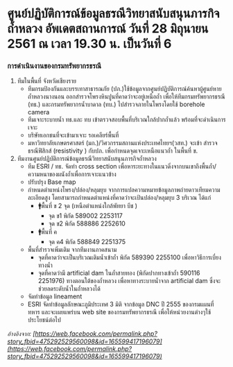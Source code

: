 ---
---

# ศูนย์ปฏิบัติการณ์ข้อมูลธรณีวิทยาสนับสนุนภารกิจถ้ำหลวง อัพเดตสถานการณ์ วันที่ 28 มิถุนายน 2561 ณ เวลา 19.30 น. เป็นวันที่ 6

### การดำเนินงานของกรมทรัพยากรธรณี

1.  ทีมในพื้นที่ จังหวัดเชียงราย
    - ทีมกรมป้องกันและบรรเทาสาธารณภัย (ปภ.)ใช้ข้อมูลจากศูนย์ปฏิบัติการณ์ค้นหาผู้ศูนย์หาย ถ้ำหลวงนางนอน ออกสำรวจโพรงหินปูนที่คาดว่าจะอยู่เหนือถ้ำ เพื่อให้ทีมกรมทรัพยากรธรณี (ทธ.) และกรมทรัพยากรน้ำบาดาล (ทบ.) ไปสำรวจภายในโพรงโดยใช้ borehole camera
    - ทีมเจาะระบายน้ำ ทธ.และ ทบ เข้าตรวจสอบพื้นที่บริเวณใกล้ปากถ้ำแล้ว พร้อมที่จะดำเนินการเจาะ
    - บริษัทเอกชนที่จะเข้ามาเจาะ รอเคลียร์พื้นที่
    - มหาวิทยาลัยเกษตรศาสตร์ (มก.)/วิศวกรรมสถานแห่งประเทศไทยฯ(วสท.) จะเข้า สำรวจธรณีฟิสิกส์ (resistivity ) กับปภ. เพื่อกำหนดจุดเจาะเหนือแนวถ้ำ ในพื้นที่ ข.
2.  ทีมงานศูนย์ปฏิบัติการณ์ข้อมูลธรณีวิทยาสนับสนุนภารกิจถ้ำหลวง
    - ทีม ESRI / ทธ. จัดทำ cross section เพื่อหาระยะทางในแนวดิ่งจากบนเขาถึงพื้นถ้ำ/ความหนาของผนังถ้ำเพื่อการเจาะแนวข้าง
    - ปรับปรุง Base map
    - กำหนดตำแหน่งโพรง/ปล่อง/หลุมยุบ จากการแปลความหมายข้อมูลภาพถ่ายดาวเทียมความละเอียดสูง โดยสามารถกำหนดตำแหน่งที่คาดว่าจะเป้นปล่อง/หลุมยุบ 3 บริเวณ ได้แก่
      - 🚹พื้นที่ ข 2 จุด (เหนือตำแหน่งใกล้พัทยา บีช )
        - จุด ข1 พิกัด 589002 2253117
        - จุด ข2 พิกัด 588886 2252610
      - 🚹พื้นที่ ค
        - จุด ค4 พิกัด 588849 2251375
    - พื้นที่สำรวจเพิ่มเติม จากทีมงานภาคสนาม
      - จุดที่คาดว่าจะเป็นบริเวณเติมน้ำเข้าถ้ำ พิกัด 589390 2255100 เพื่อหาวิธีการเบี่ยงทางน้ำ
      - จุดที่คาดว่ามี artificial dam ในถ้ำสายทอง (พิกัดปากทางเข้าถ้ำ 590116 2251976) ทางตอนใต้ของถ้ำหลวง เพื่อหาทางระบายน้ำจาก artificial dam ซึ่งจะช่วยลดระดับน้ำในถ้ำหลวงได้
    - จัดทำข้อมูล lineament
    - ESRI จัดทำข้อมูลลักษณะภูมิประเทศ 3 มิติ จากข้อมูล DNC ปี 2555 ของกรมแผนที่ทหาร และจะเผยแพร่บน web site ของกรมทรัพยากรธรณี เพื่อให้หน่วยงานต่างๆใช้ประโยชน์ต่อไป

_อ้างอิงจาก: [https://web.facebook.com/permalink.php?story_fbid=475292529560098&id=165599417196079](https://web.facebook.com/permalink.php?story_fbid=475292529560098&id=165599417196079)_

